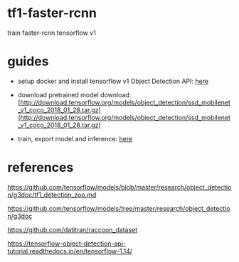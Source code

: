 # tf1-faster-rcnn
train faster-rcnn tensorflow v1

# guides
- setup docker and install tensorflow v1 Object Detection API: [here](docs/setup.md)

- download pretrained model download: [http://download.tensorflow.org/models/object_detection/ssd_mobilenet_v1_coco_2018_01_28.tar.gz](http://download.tensorflow.org/models/object_detection/ssd_mobilenet_v1_coco_2018_01_28.tar.gz)

- train, export model and inference: [here](docs/cmd.md)


# references

https://github.com/tensorflow/models/blob/master/research/object_detection/g3doc/tf1_detection_zoo.md

https://github.com/tensorflow/models/tree/master/research/object_detection/g3doc

https://github.com/datitran/raccoon_dataset

https://tensorflow-object-detection-api-tutorial.readthedocs.io/en/tensorflow-1.14/
